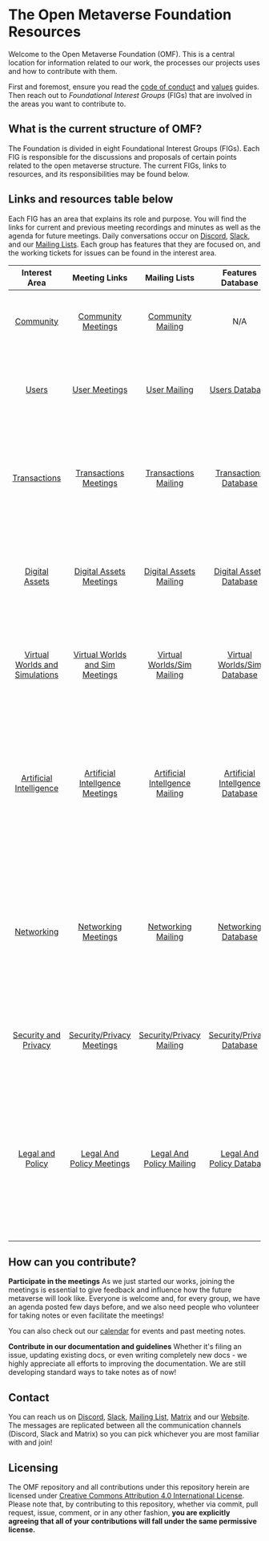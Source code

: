 # The Open Metaverse Foundation Resources

Welcome to the Open Metaverse Foundation (OMF). This is a central location for information related to our work, the processes our projects uses and how to contribute with them. 

First and foremost, ensure you read the [code of conduct](CODE_OF_CONDUCT.md) and [values](values.md) guides. Then reach out to *Foundational Interest Groups* (FIGs) that are involved in the areas you want to contribute to.

## What is the current structure of OMF?
The Foundation is divided in eight Foundational Interest Groups (FIGs). Each FIG is responsible for the discussions and proposals of certain points related to the open metaverse structure. The current FIGs, links to resources, and its responsibilities may be found below.

## Links and resources table below

Each FIG has an area that explains its role and purpose. You will find the links for current and previous meeting recordings and minutes as well as the agenda for future meetings. Daily conversations occur on [Discord](https://discord.gg/openmetaverse), [Slack](https://join.slack.com/t/openmetaverse/shared_invite/zt-1nm1r7t06-AAP4s69ZY2b_zMyur0aS3g), and our [Mailing Lists](https://lists.openmv.org/g/main). Each group has features that they are focused on, and the working tickets for issues can be found in the interest area.

|  **Interest Area**  |  **Meeting Links** | **Mailing Lists** | **Features Database** |  **Agenda** | **Responsibilities**    |
|:------:|:------:|:------:|:------:|:------:|:------:|
| [Community](https://github.com/Open-MV/community)  |  [Community Meetings](https://github.com/Open-MV/community/blob/main/meetings/readme.md#Previous-Meetings) | [Community Mailing](https://lists.openmv.org/g/community/topics) | N/A| [Community Agenda](https://github.com/Open-MV/community/discussions/categories/meetings?discussions_q=is%3Aunlocked+category%3AMeetings) | Community as one, communicating across all foundational interest groups.  |
| [Users](https://github.com/Open-MV/fig-users)  |  [User Meetings](https://github.com/Open-MV/fig-users/blob/main/meetings/readme.md#Previous-Meetings) | [User Mailing](https://lists.openmv.org/g/fig-users/topics) | [Users Database](https://lists.openmv.org/g/fig-users/table?id=37931) | [Users Agenda](https://github.com/Open-MV/fig-users/discussions/categories/meetings?discussions_q=is%3Aunlocked+category%3AMeetings) | Responsible for fostering open source and standards to support user-focused objects.  |
| [Transactions](https://github.com/Open-MV/fig-transactions) | [Transactions Meetings](https://github.com/Open-MV/fig-transactions/blob/main/meetings/readme.md#Previous-Meetings) |  [Transactions Mailing](https://lists.openmv.org/g/fig-transactions/topics) |  [Transactions Database](https://lists.openmv.org/g/fig-transactions/table?id=37930) | [Transactions Agenda](https://github.com/Open-MV/fig-transactions/discussions/categories/meetings?discussions_q=is%3Aunlocked+category%3AMeetings) | Dedicated to creating open source and standards for the transfer of ownership and receipts required to audit and verify objects. |
| [Digital Assets](https://github.com/Open-MV/fig-digitalassets) | [Digital Assets Meetings](https://github.com/Open-MV/fig-digitalassets/blob/main/meetings/readme.md#Previous-Meetings) | [Digital Assets Mailing](https://lists.openmv.org/g/fig-digitalassets/topics) | [Digital Assets Database](https://lists.openmv.org/g/fig-digitalassets/table?id=37927) | [Digital Assets Agenda](https://github.com/Open-MV/fig-digitalassets/discussions/categories/meetings?discussions_q=is%3Aunlocked+category%3AMeetings) | Responsible for fostering open source and standards related to digital assets and objects created, consumed or destroyed.  |
| [Virtual Worlds and Simulations](https://github.com/Open-MV/fig-virtualworldsim) | [Virtual Worlds and Sim Meetings](https://github.com/Open-MV/fig-virtualworldsim/blob/main/meetings/readme.md#Previous-Meetings) | [Virtual Worlds/Sim Mailing](https://lists.openmv.org/g/fig-virtualworldsim/topics) | [Virtual Worlds/Sim Database](https://lists.openmv.org/g/fig-virtualworldsim/table?id=37932) | [Virtual Worlds/Sim Agenda](https://github.com/Open-MV/fig-virtualworldsim/discussions/categories/meetings?discussions_q=is%3Aunlocked+category%3AMeetings) | Discusses open source and standards for the creation, management, and operation of persistent experiences |
| [Artificial Intelligence](https://github.com/Open-MV/fig-AI)  | [Artificial Intellgence Meetings](https://github.com/Open-MV/fig-AI/blob/main/meetings/readme.md#Previous-Meetings) |  [Artificial Intellgence Mailing](https://lists.openmv.org/g/fig-ai/topics) |  [Artificial Intellgence Database](https://lists.openmv.org/g/fig-ai/table?id=37926) | [Artificial Intellgence Agenda](https://github.com/Open-MV/fig-AI/discussions/categories/meetings?discussions_q=is%3Aunlocked+category%3AMeetings) | Fosters open source and standards for the creation, management, and operation of artificial intelligence  agents, NPCs, trainers, and augmentations that may alter or interact  with experiences or worlds  |
| [Networking](https://github.com/Open-MV/fig-networking) | [Networking Meetings](https://github.com/Open-MV/fig-networking/blob/main/meetings/readme.md#Previous-Meetings) | [Networking Mailing](https://lists.openmv.org/g/fig-networking/topics) | [Networking Database](https://lists.openmv.org/g/fig-networking/table?id=37929) | [Networking Agenda](https://github.com/Open-MV/fig-networking/discussions/categories/meetings?discussions_q=is%3Aunlocked+category%3AMeetings) | Discusses open source and standards pertaining to transport architecture, services, and operations, enabling data  transmission across various digital mediums in a global environment  |
| [Security and Privacy](https://github.com/Open-MV/fig-security) | [Security/Privacy Meetings](https://github.com/Open-MV/fig-security/blob/main/meetings/readme.md#Previous-Meetings) | [Security/Privacy Mailing](https://lists.openmv.org/g/fig-securityprivacy/topics) | [Security/Privacy Database](https://lists.openmv.org/g/fig-securityprivacy/table?id=37925) | [Security/Privacy Agenda](https://github.com/Open-MV/fig-security/discussions/categories/meetings?discussions_q=is%3Aunlocked+category%3AMeetings) | Supporting the security, accessibility, and privacy practices for all foundational interest groups  |
| [Legal and Policy](https://github.com/Open-MV/fig-legal-policy)  | [Legal And Policy Meetings](https://github.com/Open-MV/fig-legal-policy/blob/main/meetings/readme.md#Previous-Meetings) |  [Legal And Policy Mailing](https://lists.openmv.org/g/fig-legalpolicy/topics) |  [Legal And Policy Database](https://lists.openmv.org/g/fig-legalpolicy/table?id=37928) | [Legal And Policy Agenda](https://github.com/Open-MV/fig-legal-policy/discussions/categories/meetings?discussions_q=is%3Aunlocked+category%3AMeetings) | Discusses non-legal advice of open source and standards pertaining to rights, intellectual property, laws, and policies that will arise from the creation or enhancement of the processor technologies related to the Metaverse |

## How can you contribute?

**Participate in the meetings**
As we just started our works, joining the meetings is essential to give feedback and influence how the future metaverse will look like. Everyone is welcome and, for every group, we have an agenda posted few days before, and we also need people who volunteer for taking notes or even facilitate the meetings!

You can also check out our [calendar](https://lists.openmv.org/g/calendar/calendar) for events and past meeting notes.

**Contribute in our documentation and guidelines**
Whether it's filing an issue, updating existing docs, or even writing completely new docs - we highly appreciate all efforts to improving the documentation. We are still developing standard ways to take notes as of now! 

## Contact

You can reach us on [Discord](https://discord.gg/openmetaverse), [Slack](https://join.slack.com/t/openmetaverse/shared_invite/zt-1nm1r7t06-AAP4s69ZY2b_zMyur0aS3g), [Mailing List](https://lists.openmv.org/g/main), [Matrix](https://matrix.openmv.org/) and our [Website](https://www.openmv.org/about/contact-us/). The messages are replicated between all the communication channels (Discord, Slack and Matrix) so you can pick whichever you are most familiar with and join!

## Licensing

The OMF repository and all contributions under this repository herein are licensed under [Creative Commons Attribution 4.0 International License](http://creativecommons.org/licenses/by/4.0/). Please note that, by contributing to this repository, whether via commit, pull request, issue, comment, or in any other fashion, **you are explicitly agreeing that all of your contributions will fall under the same permissive license.**
